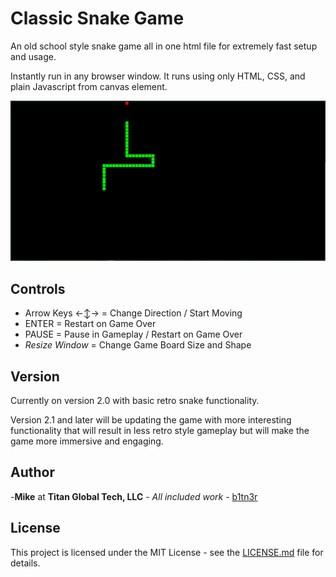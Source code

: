 # Classic Snake Game

An old school style snake game all in one html file for extremely fast setup and usage.

Instantly run in any browser window. It runs using only HTML, CSS, and plain Javascript from canvas element. 

![Snake Gameplay](./readme-image.PNG)

## Controls

* Arrow Keys &#x2190;&#x2195;&#x2192; = Change Direction / Start Moving
* ENTER = Restart on Game Over
* PAUSE = Pause in Gameplay / Restart on Game Over
* *Resize Window* = Change Game Board Size and Shape

## Version

Currently on version 2.0 with basic retro snake functionality.

Version 2.1 and later will be updating the game with more interesting functionality that will result in less retro style gameplay but will make the game more immersive and engaging.

## Author

-**Mike** at **Titan Global Tech, LLC** - *All included work* - [b1tn3r](https://github.com/b1tn3r)

## License

This project is licensed under the MIT License - see the [LICENSE.md](LICENSE.md) file for details.